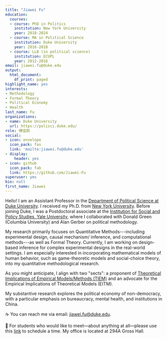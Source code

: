 ```yaml
---
title: "Jiawei Fu"
education:
  courses:
  - course: PhD in Politics
    institution: New York University
    year: 2018-2024
  - course: MA in Political Science
    institution: Duke University
    year: 2016-2018
  - course: LLB (in political science)
    institution: ECUPL
    year: 2012-2016
email: jiawei.fu@duke.edu
output:
  html_document:
    df_print: paged
highlight_name: yes
interests:
- Methodology
- Formal Theory
- Political Economy
- Health
last_name: Fu
organizations:
- name: Duke University
  url: https://polisci.duke.edu/
role: 傅佳尉
social:
- icon: envelope
  icon_pack: fas
  link: 'mailto:jiawei.fu@duke.edu'
- display:
    header: yes
- icon: github
  icon_pack: fab
  link: https://github.com/Jiawei-Fu
superuser: yes
bio: null
first_name: Jiawei
---
```


Hello! I am an Assistant Professor in the [Department of Political Science at Duke University](https://polisci.duke.edu/). I received my Ph.D. from [New York University](https://as.nyu.edu/departments/politics.html). Before joining Duke, I was a Postdoctoral associate at the [Institution for Social and Policy Studies, Yale University](https://isps.yale.edu/), where I collaborated with Donald Green (Columbia University) and Alan Gerber on political methodology.

My research primarily focuses on Quantitative Methods---including experimental design, causal mechanism/ inference, and computational methods---as well as Formal Theory. Currently, I am working on design-based inference for complex experimental designs in the real-world settings. I am especially interested in incorporating mathematical models of human behavior, such as game-theoretic models and social-choice theory, into my quantitative methodological research. 

As you might anticipate, I align with two "sects": a proponent of [Theoretical Implications of Empirical Models/Methods (TIEM)](https://jiaweifu.org/tiem/) and an advocate for the Empirical Implications of Theoretical Models (EITM).

My substantive research explores the political economy of non-democracy, with a particular emphasis on bureaucracy, mental health, and institutions in China. 

:coffee: You can reach me via email: [jiawei.fu@duke.edu](mailto:jiawei.fu@duke.edu).

:green_book: For students who would like to meet—about anything at all—please use this [link](https://outlook.office.com/bookwithme/user/ea2f5f25634a4a5e87795b147d6d3513@duke.edu?anonymous&ismsaljsauthenabled&ep=plink) to schedule a time. My office is located at 294A Gross Hall.

